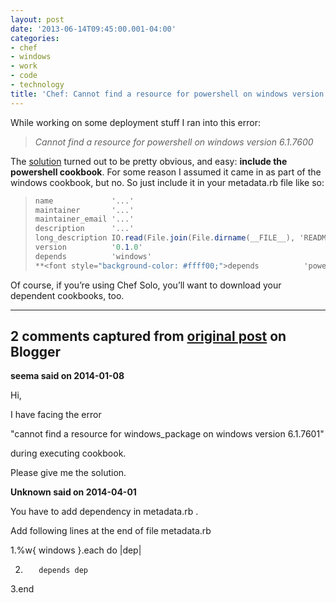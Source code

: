 ```yaml
---
layout: post
date: '2013-06-14T09:45:00.001-04:00'
categories:
- chef
- windows
- work
- code
- technology
title: 'Chef: Cannot find a resource for powershell on windows version 6.1.7600 (solved)'
---
```



While working on some deployment stuff I ran into this error: <blockquote>

*Cannot find a resource for powershell on windows version 6.1.7600*</blockquote>

The [solution](http://community.opscode.com/chat/chef/2012-11-06#id-228600) turned out to be pretty obvious, and easy: **include the powershell cookbook**. For some reason I assumed it came in as part of the windows cookbook, but no. So just include it in your metadata.rb file like so: <blockquote>
```cs
name             '...'
maintainer       '...'
maintainer_email '...'
description      '...'
long_description IO.read(File.join(File.dirname(__FILE__), 'README.md'))
version          '0.1.0'
depends          'windows'
**<font style="background-color: #ffff00;">depends          'powershell'</font>**
```
</blockquote>

Of course, if you’re using Chef Solo, you’ll want to download your dependent cookbooks, too.

---

## 2 comments captured from [original post](https://blog.wassupy.com/2013/06/chef-cannot-find-resource-for.html) on Blogger

**seema said on 2014-01-08**

Hi,

I have facing the error

"cannot find a resource for windows_package on windows version 6.1.7601"

during executing cookbook.

Please give me the solution.

**Unknown said on 2014-04-01**

You have to add dependency in metadata.rb .

Add following lines at the end of file metadata.rb

1.%w{ windows }.each do |dep|

2.        depends dep

3.end




